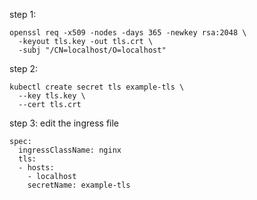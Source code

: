 step 1:

```
openssl req -x509 -nodes -days 365 -newkey rsa:2048 \
  -keyout tls.key -out tls.crt \
  -subj "/CN=localhost/O=localhost"
```


step 2:
```
kubectl create secret tls example-tls \
  --key tls.key \
  --cert tls.crt
```


step 3:
edit the ingress file 

```
spec:
  ingressClassName: nginx
  tls:
  - hosts:
    - localhost
    secretName: example-tls
```



